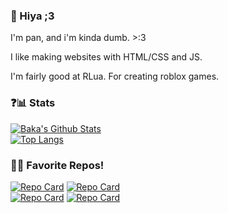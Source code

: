 ### 👋 Hiya ;3

I'm pan, and i'm kinda dumb. >:3

I like making websites with HTML/CSS and JS.  
  
I'm fairly good at RLua. For creating roblox games.

### ❓📊 Stats
[![Baka's Github Stats](https://github-readme-stats.vercel.app/api?username=bakabakabakabakabaka&show_icons=true)](https://github.com/anuraghazra/github-readme-stats)  
[![Top Langs](https://github-readme-stats.vercel.app/api/top-langs/?username=bakabakabakabakabaka&layout=compact)](https://github.com/anuraghazra/github-readme-stats)

### 🌟✨ Favorite Repos!
[![Repo Card](https://github-readme-stats.vercel.app/api/pin/?username=bakabakabakabakabaka&repo=web&show_owner=true)](https://github.com/bakabakabakabakabaka/web)
[![Repo Card](https://github-readme-stats.vercel.app/api/pin/?username=bakabakabakabakabaka&repo=MWT&show_owner=true)](https://github.com/bakabakabakabakabaka/MWT)  
[![Repo Card](https://github-readme-stats.vercel.app/api/pin/?username=torchgm&repo=ModernWinVer&show_owner=true)](https://github.com/torchgm/ModernWinVer)
[![Repo Card](https://github-readme-stats.vercel.app/api/pin/?username=bakabakabakabakabaka&repo=RLua-Guide&show_owner=true)](https://github.com/bakabakabakabakabaka/RLua-Guide)
